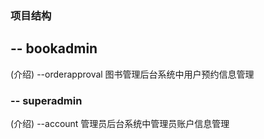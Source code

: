 ### 项目结构

## -- bookadmin

(介绍)
    --orderapproval
        图书管理后台系统中用户预约信息管理

### -- superadmin

(介绍)
    --account
     管理员后台系统中管理员账户信息管理